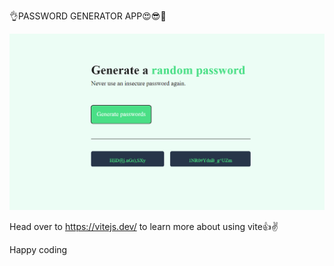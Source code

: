
👌PASSWORD GENERATOR APP😍😎🥳 



![Alt text](<Screenshot 2024-01-08 115801.png>) 



Head over to https://vitejs.dev/ to learn more about using vite👍✌️

Happy coding       